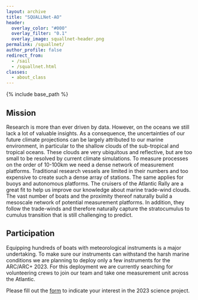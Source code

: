 ```yaml
---
layout: archive
title: "SQUALLNet-AO"
header:
  overlay_color: "#000"
  overlay_filter: "0.1"
  overlay_image: squallnet-header.png
permalink: /squallnet/
author_profile: false
redirect_from:
  - /sail
  - /squallnet.html
classes:
  - about_class
---
```


{% include base_path %}

<style type="text/css">
.tg  {border:none;border-collapse:collapse;border-spacing:0;}
.tg td{border-style:solid;border-width:0px;font-family:Arial, sans-serif;font-size:18px;overflow:hidden;
  padding:10px 5px;word-break:normal;}
.tg th{border-style:solid;border-width:0px;font-family:Arial, sans-serif;font-size:18px;font-weight:normal;
  overflow:hidden;padding:10px 5px;word-break:normal;}
.tg .tg-lqy6{text-align:right;vertical-align:top}
.tg .tg-dvpl{border-color:inherit;text-align:right;vertical-align:top}
.tg .tg-0pky{border-color:inherit;text-align:left;vertical-align:top}
.tg .tg-0lax{text-align:left;vertical-align:top}
</style>


## Mission
Research is more than ever driven by data. However, on the oceans we still lack a lot of valuable insights. As a consequence, the uncertainties of our future climate projections can be largely attributed to our marine environment, in particular to the shallow clouds of the sub-tropical and tropical oceans. These clouds are very ubiquitous and reflective, but are too small to be resolved by current climate simulations. To measure processes on the order of 10-100km we need a dense network of measurement platforms. Traditional research vessels are limited in their numbers and too expensive to create such a dense array of stations. The same applies for buoys and autonomous platforms. The cruisers of the Atlantic Rally are a great fit to help us improve our knowledge about marine trade-wind clouds. The vast number of boats and the proximity thereof naturally build a mesoscale network of potential measurement platforms. In addition, they follow the trade-winds and therefore naturally capture the stratocumulus to cumulus transition that is still challenging to predict.

## Participation
Equipping hundreds of boats with meteorological instruments is a major undertaking. To make sure our instruments can withstand the harsh marine conditions we are planning to deploy only a few instruments for the ARC/ARC+ 2023. For this deployment we are currently searching for volunteering crews to join our team and take one measurement unit across the Atlantic. 

Please fill out the [form](https://forms.gle/WCp69NauFWLxtVZW8) to indicate your interest in the 2023 science project.

